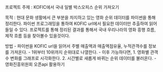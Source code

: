 프로젝트 주제 : KOFIC에서 국내 일별 박스오피스 순위 가져오기


목적 : 현대 문화 생활에서 큰 부분을 차지하고 있는 영화 순위 데이터를 파이썬을 통해 정리한다. 
      파이썬 프로그래밍을 통하여 KOFIC url에서 필요한 데이터만 추출하여 읽어들일 수 있다.
      프로젝트를 통해 정리된 결과를 통해서 국내 우리나라의 영화 흥행 흐름, 제작 흐름 등을 찾아볼수 있을것이다.


방법 - 파이썬을 KOFIC url을 읽어서 주별 매출액과 매출액점유율, 누적관객수를 정보를 가져온다.
     - 1위부터 10위까지 순위대로 나열한다.
     - 이후 가능하다면, 1. 영화별 관객수 변화를 그래프로 시각화한다. 2. 시간별로 새롭게 바뀌는 순위 데이터를 불러온다. 
     - 영화진흥위원회 오픈api 활용하기 
